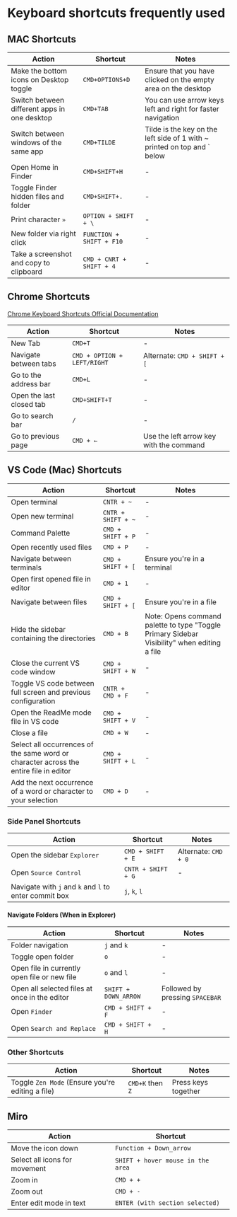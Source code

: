 # Keyboard shortcuts frequently used

## MAC Shortcuts

| Action                                       | Shortcut        | Notes                                                         |
|----------------------------------------------|-----------------|---------------------------------------------------------------|
| Make the bottom icons on Desktop toggle      | `CMD+OPTIONS+D` | Ensure that you have clicked on the empty area on the desktop |
| Switch between different apps in one desktop | `CMD+TAB`       | You can use arrow keys left and right for faster navigation   |
| Switch between windows of the same app                  | `CMD+TILDE`                | Tilde is the key on the left side of 1 with ~ printed on top and ` below |
| Open Home in Finder                                     | `CMD+SHIFT+H`              | -                                                                       |
| Toggle Finder hidden files and folder                   | `CMD+SHIFT+.`              | -                                                                       |
| Print character `»`                                     | `OPTION + SHIFT + \`       | -                                                                       |
| New folder via right click                              | `FUNCTION + SHIFT + F10`   | -                                                                       |
| Take a screenshot and copy to clipboard                 | `CMD + CNRT + SHIFT + 4`   | -                                                                       |

## Chrome Shortcuts

[Chrome Keyboard Shortcuts Official Documentation](https://support.google.com/chrome/answer/157179)

| Action                   | Shortcut                    | Notes                                   |
|--------------------------|-----------------------------|-----------------------------------------|
| New Tab                  | `CMD+T`                     | -                                       |
| Navigate between tabs    | `CMD + OPTION + LEFT/RIGHT` | Alternate: `CMD + SHIFT + [`            |
| Go to the address bar    | `CMD+L`                     | -                                       |
| Open the last closed tab | `CMD+SHIFT+T`               | -                                       |
| Go to search bar         | `/`                         | -                                       |
| Go to previous page      | `CMD + ←`                   | Use the left arrow key with the command |

## VS Code (Mac) Shortcuts

| Action                                                                                | Shortcut           | Notes                                                                                       |
|---------------------------------------------------------------------------------------|--------------------|---------------------------------------------------------------------------------------------|
| Open terminal                                                                         | `CNTR + ~`         | -                                                                                           |
| Open new terminal                                                                     | `CNTR + SHIFT + ~` | -                                                                                           |
| Command Palette                                                                       | `CMD + SHIFT + P`  | -                                                                                           |
| Open recently used files                                                              | `CMD + P`          | -                                                                                           |
| Navigate between terminals                                                            | `CMD + SHIFT + [`  | Ensure you're in a terminal                                                                 |
| Open first opened file in editor                                                      | `CMD + 1`          | -                                                                                           |
| Navigate between files                                                                | `CMD + SHIFT + [`  | Ensure you're in a file                                                                     |
| Hide the sidebar containing the directories                                           | `CMD + B`          | Note: Opens command palette to type "Toggle Primary Sidebar Visibility" when editing a file |
| Close the current VS code window                                                      | `CMD + SHIFT + W`  | -                                                                                           |
| Toggle VS code between full screen and previous configuration                         | `CNTR + CMD + F`   | -                                                                                           |
| Open the ReadMe mode file in VS code                                                  | `CMD + SHIFT + V`  | -                                                                                           |
| Close a file                                                                          | `CMD + W`          | -                                                                                           |
| Select all occurrences of the same word or character across the entire file in editor | `CMD + SHIFT + L`  | -                                                                                           |
| Add the next occurrence of a word or character to your selection                      | `CMD + D`          | -                                                                                           |

### Side Panel Shortcuts

| Action                                                | Shortcut           | Notes                |
|-------------------------------------------------------|--------------------|----------------------|
| Open the sidebar `Explorer`                           | `CMD + SHIFT + E`  | Alternate: `CMD + 0` |
| Open `Source Control`                                 | `CNTR + SHIFT + G` | -                    |
| Navigate with `j` and `k` and `l` to enter commit box | `j`, `k`, `l`      |                      |


#### Navigate Folders (When in Explorer)

| Action                                        | Shortcut             | Notes                           |
|-----------------------------------------------|----------------------|---------------------------------|
| Folder navigation                             | `j` and `k`          | -                               |
| Toggle open folder                            | `o`                  | -                               |
| Open file in currently open file or new file  | `o` and `l`          | -                               |
| Open all selected files at once in the editor | `SHIFT + DOWN_ARROW` | Followed by pressing `SPACEBAR` |
| Open `Finder`                                 | `CMD + SHIFT + F`    | -                               |
| Open `Search and Replace`                     | `CMD + SHIFT + H`    | -                               |

### Other Shortcuts

| Action                                           | Shortcut         | Notes               |
|--------------------------------------------------|------------------|---------------------|
| Toggle `Zen Mode` (Ensure you're editing a file) | `CMD+K` then `Z` | Press keys together |

## Miro

| Action                        | Shortcut                          |
|-------------------------------|-----------------------------------|
| Move the icon down            | `Function + Down_arrow`           |
| Select all icons for movement | `SHIFT + hover mouse in the area` |
| Zoom in                       | `CMD + +`                         |
| Zoom out                      | `CMD + -`                         |
| Enter edit mode in text       | `ENTER (with section selected)`   |

